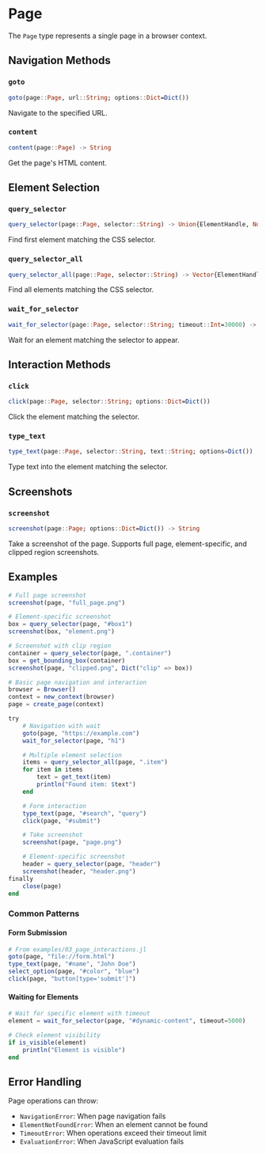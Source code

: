# Page

The `Page` type represents a single page in a browser context.

## Navigation Methods

### `goto`
```julia
goto(page::Page, url::String; options::Dict=Dict())
```

Navigate to the specified URL.

### `content`
```julia
content(page::Page) -> String
```

Get the page's HTML content.

## Element Selection

### `query_selector`
```julia
query_selector(page::Page, selector::String) -> Union{ElementHandle, Nothing}
```

Find first element matching the CSS selector.

### `query_selector_all`
```julia
query_selector_all(page::Page, selector::String) -> Vector{ElementHandle}
```

Find all elements matching the CSS selector.

### `wait_for_selector`
```julia
wait_for_selector(page::Page, selector::String; timeout::Int=30000) -> ElementHandle
```

Wait for an element matching the selector to appear.

## Interaction Methods

### `click`
```julia
click(page::Page, selector::String; options::Dict=Dict())
```

Click the element matching the selector.

### `type_text`
```julia
type_text(page::Page, selector::String, text::String; options=Dict())
```

Type text into the element matching the selector.

## Screenshots

### `screenshot`
```julia
screenshot(page::Page; options::Dict=Dict()) -> String
```

Take a screenshot of the page. Supports full page, element-specific, and clipped region screenshots.

## Examples
```julia
# Full page screenshot
screenshot(page, "full_page.png")

# Element-specific screenshot
box = query_selector(page, "#box1")
screenshot(box, "element.png")

# Screenshot with clip region
container = query_selector(page, ".container")
box = get_bounding_box(container)
screenshot(page, "clipped.png", Dict("clip" => box))
```

```julia
# Basic page navigation and interaction
browser = Browser()
context = new_context(browser)
page = create_page(context)

try
    # Navigation with wait
    goto(page, "https://example.com")
    wait_for_selector(page, "h1")

    # Multiple element selection
    items = query_selector_all(page, ".item")
    for item in items
        text = get_text(item)
        println("Found item: $text")
    end

    # Form interaction
    type_text(page, "#search", "query")
    click(page, "#submit")

    # Take screenshot
    screenshot(page, "page.png")

    # Element-specific screenshot
    header = query_selector(page, "header")
    screenshot(header, "header.png")
finally
    close(page)
end
```

### Common Patterns

#### Form Submission
```julia
# From examples/03_page_interactions.jl
goto(page, "file://form.html")
type_text(page, "#name", "John Doe")
select_option(page, "#color", "blue")
click(page, "button[type='submit']")
```

#### Waiting for Elements
```julia
# Wait for specific element with timeout
element = wait_for_selector(page, "#dynamic-content", timeout=5000)

# Check element visibility
if is_visible(element)
    println("Element is visible")
end
```

## Error Handling

Page operations can throw:
- `NavigationError`: When page navigation fails
- `ElementNotFoundError`: When an element cannot be found
- `TimeoutError`: When operations exceed their timeout limit
- `EvaluationError`: When JavaScript evaluation fails
